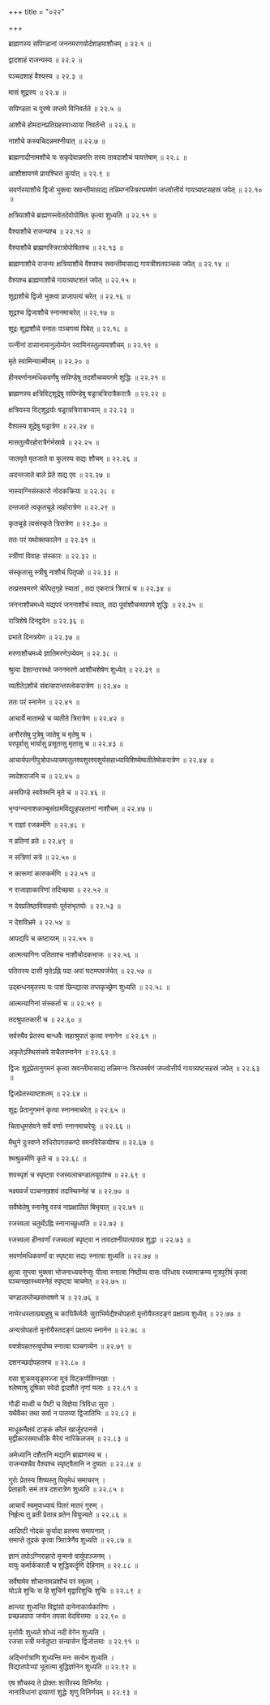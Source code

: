 +++
title = "०२२"

+++

ब्राह्मणस्य सपिण्डानां जननमरणयोर्दशाहमाशौचम् ॥ २२.१ ॥

द्वादशाहं राजन्यस्य ॥ २२.२ ॥

पञ्चदशाहं वैश्यस्य ॥ २२.३ ॥

मासं शूद्रस्य ॥ २२.४ ॥

सपिण्डता च पुरुषे सप्तमे विनिवर्तते ॥ २२.५ ॥

आशौचे होमदानप्रतिग्रहस्वाध्याया निवर्तन्ते ॥ २२.६ ॥

नाशौचे कस्यचिदन्नमश्नीयात् ॥ २२.७ ॥

ब्राह्मणादीनामशौचे यः सकृदेवान्नमत्ति तस्य तावदाशौचं यावत्तेषाम् ॥ २२.८ ॥

आशौशापगमे प्रायश्चित्तं कुर्यात् ॥ २२.९ ॥

सवर्णस्याशौचे द्विजो भुक्त्वा स्रवन्तीमासाद्य तन्निमग्नस्त्रिरघमर्षणं जप्त्वोत्तीर्य गायत्र्यष्टसहस्रं जपेत् ॥ २२.१० ॥

क्षत्रियाशौचे ब्राह्मणस्त्वेतदेवोपोषितः कृत्वा शुध्यति ॥ २२.११ ॥

वैश्याशौचे राजन्यश्च ॥ २२.१२ ॥

वैश्याशौचे ब्राह्मणस्त्रिरात्रोपोषितश्च ॥ २२.१३ ॥

ब्राह्मणाशौचे राजन्यः क्षत्रियाशौचे वैश्यश्च स्रवन्तीमासाद्य गायत्रीशतपञ्चकं जपेत् ॥ २२.१४ ॥

वैश्यश्च ब्राह्मणाशौचे गायत्र्यष्टशतं जपेत् ॥ २२.१५ ॥

शूद्राशौचे द्विजो भुक्त्वा प्राजापत्यं चरेत् ॥ २२.१६ ॥

शूद्रश्च द्विजाशौचे स्नानमाचरेत् ॥ २२.१७ ॥

शूद्रः शूद्राशौचे स्नातः पञ्चगव्यं पिबेत् ॥ २२.१८ ॥

पत्नीनां दासानामानुलोम्येन स्वामिनस्तुल्यमाशौचम् ॥ २२.१९ ॥

मृते स्वामिन्यात्मीयम् ॥ २२.२० ॥

हीनवर्णानामधिकवर्णेषु सपिण्डेषु तदशौचव्यपगमे शुद्धिः ॥ २२.२१ ॥

ब्राह्मणस्य क्षत्रिविट्शूद्रेषु सपिण्डेषु षड्रात्रत्रिरात्रैकरात्रैः ॥ २२.२२ ॥

क्षत्रियस्य विट्शूद्रयोः षड्रात्रत्रिरात्राभ्याम् ॥ २२.२३ ॥

वैश्यस्य शूद्रेषु षड्रात्रेण ॥ २२.२४ ॥

मासतुल्यैरहोरात्रैर्गर्भस्रावे ॥ २२.२५ ॥

जातमृते मृतजाते वा कुलस्य सद्यः शौचम् ॥ २२.२६ ॥

अदन्तजाते बाले प्रेते सद्य एव ॥ २२.२७ ॥

नास्याग्निसंस्कारो नोदकक्रिया ॥ २२.२८ ॥

दन्तजाते त्वकृतचूडे त्वहोरात्रेण ॥ २२.२९ ॥

कृतचूडे त्वसंस्कृते त्रिरात्रेण ॥ २२.३० ॥

ततः परं यथोक्तकालेन ॥ २२.३१ ॥

स्त्रीणां विवाहः संस्कारः ॥ २२.३२ ॥

संस्कृतासु स्त्रीषु नाशौचं पितृपक्षे ॥ २२.३३ ॥

तत्प्रसवमरणे चेत्पितृगृहे स्यातां , तदा एकरात्रं त्रिरात्रं च ॥ २२.३४ ॥

जननाशौचमध्ये यद्यपरं जननाशौचं स्यात्, तदा पूर्वाशौचव्यपगमे शुद्धिः ॥ २२.३५ ॥

रात्रिशेषे दिनद्वयेन ॥ २२.३६ ॥

प्रभाते दिनत्रयेण ॥ २२.३७ ॥

मरणाशौचमध्ये ज्ञातिमरणेऽप्येवम् ॥ २२.३८ ॥

श्रुत्वा देशान्तरस्थो जननमरणे आशौचशेषेण शुध्येत् ॥ २२.३९ ॥

व्यतीतेऽशौचे संवत्सरान्तस्त्वेकरात्रेण ॥ २२.४० ॥

ततः परं स्नानेन ॥ २२.४१ ॥

आचार्ये मातामहे च व्यतीते त्रिरात्रेण ॥ २२.४२ ॥

अनौरसेषु पुत्रेषु जातेषु च मृतेषु च  ।  
परपूर्वासु भार्यासु प्रसूतासु मृतासु च  ॥ २२.४३ ॥

आचार्यपत्नीपुत्रोपाध्यायमातुलश्वशुरश्वशुर्यसहाध्यायिशिष्येष्वतीतेष्वेकरात्रेण ॥ २२.४४ ॥

स्वदेशराजनि च ॥ २२.४५ ॥

असपिण्डे स्ववेश्मनि मृते च ॥ २२.४६ ॥

भृग्वग्न्यनाशकाम्बुसंग्रामविद्युन्नृपहतानां नाशौचम् ॥ २२.४७ ॥

न राज्ञां रजकर्मणि ॥ २२.४८ ॥

न व्रतिनां व्रते ॥ २२.४९ ॥

न सत्रिणां सत्रे ॥ २२.५० ॥

न कारूणां कारुकर्मणि ॥ २२.५१ ॥

न राजाज्ञाकारिणां तदिच्छया ॥ २२.५२ ॥

न देवप्रतिष्ठाविवाहयोः पूर्वसंभृतयोः ॥ २२.५३ ॥

न देशविभ्रमे ॥ २२.५४ ॥

आपद्यपि च कष्टायाम् ॥ २२.५५ ॥

आत्मत्यागिनः पतिताश्च नाशौचोदकभाजः ॥ २२.५६ ॥

पतितस्य दासी मृतेऽह्नि पदा अपां घटमपवर्जयेत् ॥ २२.५७ ॥

उद्बन्धनमृतस्य यः पाशं छिन्द्यात्स तप्तकृच्छ्रेण शुध्यति ॥ २२.५८ ॥

आत्मत्यागिनां संस्कर्ता च ॥ २२.५९ ॥

तदश्रुपातकारी च ॥ २२.६० ॥

सर्वस्यैव प्रेतस्य बान्धवैः सहाश्रुपातं कृत्वा स्नानेन ॥ २२.६१ ॥

अकृतेऽस्थिसंचये सचैलस्नानेन ॥ २२.६२ ॥

द्विजः शूद्रप्रेतानुगमनं कृत्वा स्रवन्तीमासाद्य तन्निमग्नः त्रिरघमर्षणं जप्त्वोत्तीर्य गायत्र्यष्टसहस्रं जपेत् ॥ २२.६३ ॥

द्विजप्रेतस्याष्टशतम् ॥ २२.६४ ॥

शूद्रः प्रेतानुगमनं कृत्वा स्नानमाचरेत् ॥ २२.६५ ॥

चिताधूमसेवने सर्वे वर्णाः स्नानमाचरेयुः ॥ २२.६६ ॥

मैथुने दुःस्वप्ने रुधिरोपगतकण्ठे वमनविरेकयोश्च ॥ २२.६७ ॥

श्मश्रुकर्मणि कृते च ॥ २२.६८ ॥

शवस्पृशं च स्पृष्ट्वा रजस्वलाचण्डालयूपांश्च ॥ २२.६९ ॥

भक्ष्यवर्जं पञ्चनखशवं तदस्थिस्नेहं च ॥ २२.७० ॥

सर्वेष्वेतेषु स्नानेषु वस्त्रं नाप्रक्षालितं बिभृयात् ॥ २२.७१ ॥

रजस्वला चतुर्थेऽह्नि स्नानाच्छुध्यति ॥ २२.७२ ॥

रजस्वला हीनवर्णां रजस्वलां स्पृष्ट्वा न तावदश्नीयात्यावन्न शुद्धा ॥ २२.७३ ॥

सवर्णामधिकवर्णां वा स्पृष्ट्वा सद्यः स्नात्वा शुध्यति ॥ २२.७४ ॥

क्षुत्वा सुप्त्वा भुक्त्वा भोजनाध्ययनेप्सुः पीत्वा स्नात्वा निष्ठीव्य वासः परिधाय रथ्यामाक्रम्य मूत्रपुरीषं कृत्वा पञ्चनखास्थ्यस्नेहं स्पृष्ट्वा चाचमेत् ॥ २२.७५ ॥

चण्डालम्लेच्छसंभाषणे च ॥ २२.७६ ॥

नाभेरधस्तात्प्रबाहुषु च कायिकैर्मलैः सुराभिर्मद्यैश्चोपहतो मृत्तोयैस्तदङ्गं प्रक्षाल्य शुध्येत् ॥ २२.७७ ॥

अन्यत्रोपहतो मृत्तोयैस्तदङ्गं प्रक्षाल्य स्नानेन ॥ २२.७८ ॥

वक्त्रोपहतस्त्वुपोष्य स्नात्वा पञ्चगव्येन ॥ २२.७९ ॥

दशनच्छदोपहतश्च ॥ २२.८० ॥

वसा शुक्रमसृङ्मज्जा मूत्रं विट्कर्णविण्नखाः  ।  
श्लेष्माश्रु दूषिका स्वेदो द्वादशैते नृणां मलाः  ॥ २२.८१ ॥

गौडी माध्वी च पैष्टी च विज्ञेया त्रिविधा सुरा  ।  
यथैवैका तथा सर्वा न पातव्या द्विजातिभिः  ॥ २२.८२ ॥

माधूकमैक्षवं टाङ्कं कौलं खार्जूरपानसे  ।  
मृद्वीकारसमाध्वीके मैरेयं नारिकेलजम्  ॥ २२.८३ ॥

अमेध्यानि दशैतानि मद्यानि ब्राह्मणस्य च  ।  
राजन्यश्चैव वैश्यश्च स्पृष्ट्वैतानि न दुष्यतः  ॥ २२.८४ ॥

गुरोः प्रेतस्य शिष्यस्तु पितृमेधं समाचरन्  ।  
प्रेताहारैः समं तत्र दशरात्रेण शुध्यति  ॥ २२.८५ ॥

आचार्यं स्वमुपाध्यायं पितरं मातरं गुरुम्  ।  
निर्हृत्य तु व्रती प्रेतान्न व्रतेन वियुज्यते  ॥ २२.८६ ॥

आदिष्टी नोदकं कुर्यादा व्रतस्य समापनात् ।  
समाप्ते तूदकं कृत्वा त्रिरात्रेणैव शुध्यति  ॥ २२.८७ ॥

ज्ञानं तपोऽग्निराहारो मृन्मनो वार्युपाञ्जनम्  ।  
वायुः कर्मार्ककालौ च शुद्धिकर्तॄणि देहिनाम्  ॥ २२.८८ ॥

सर्वेषामेव शौचानामन्नशौचं परं स्मृतम्  ।  
योऽन्ने शुचिः स हि शुचिर्न मृद्वारिशुचिः शुचिः  ॥ २२.८९ ॥

क्षान्त्या शुध्यन्ति विद्वांसो दानेनाकार्यकारिणः  ।  
प्रच्छन्नपापा जप्येन तपसा वेदवित्तमाः  ॥ २२.९० ॥

मृत्तोयैः शुध्यते शोध्यं नदी वेगेन शुध्यति  ।  
रजसा स्त्री मनोदुष्टा संन्यासेन द्विजोत्तमाः  ॥ २२.९१ ॥

अद्भिर्गात्राणि शुध्यन्ति मनः सत्येन शुध्यति  ।  
विद्यातपोभ्यां भूतात्मा बुद्धिर्ज्ञानेन शुध्यति  ॥ २२.९२ ॥

एष शौचस्य ते प्रोक्तः शारीरस्य विनिर्णयः  ।  
नानाविधानां द्रव्याणां शुद्धेः शृणु विनिर्णयम्  ॥ २२.९३ ॥


